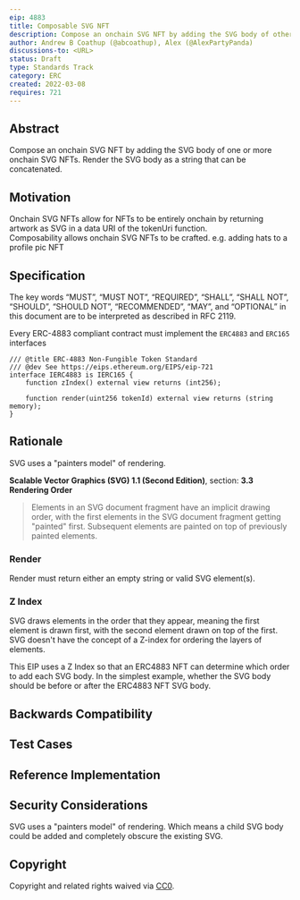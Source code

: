 ```yaml
---
eip: 4883
title: Composable SVG NFT
description: Compose an onchain SVG NFT by adding the SVG body of other onchain SVG NFTs
author: Andrew B Coathup (@abcoathup), Alex (@AlexPartyPanda)
discussions-to: <URL>
status: Draft
type: Standards Track
category: ERC
created: 2022-03-08
requires: 721
---
```


## Abstract
Compose an onchain SVG NFT by adding the SVG body of one or more onchain SVG NFTs.  Render the SVG body as a string that can be concatenated.  

## Motivation
Onchain SVG NFTs allow for NFTs to be entirely onchain by returning artwork as SVG in a data URI of the tokenUri function.    
Composability allows onchain SVG NFTs to be crafted. e.g. adding hats to a profile pic NFT

## Specification
The key words “MUST”, “MUST NOT”, “REQUIRED”, “SHALL”, “SHALL NOT”, “SHOULD”, “SHOULD NOT”, “RECOMMENDED”, “MAY”, and “OPTIONAL” in this document are to be interpreted as described in RFC 2119.
  
Every ERC-4883 compliant contract must implement the `ERC4883` and `ERC165` interfaces
```solidity
/// @title ERC-4883 Non-Fungible Token Standard
/// @dev See https://eips.ethereum.org/EIPS/eip-721
interface IERC4883 is IERC165 {
    function zIndex() external view returns (int256);

    function render(uint256 tokenId) external view returns (string memory);
}
```

## Rationale
  
SVG uses a "painters model" of rendering.

**Scalable Vector Graphics (SVG) 1.1 (Second Edition)**, section: **3.3 Rendering Order**
>Elements in an SVG document fragment have an implicit drawing order, with the first elements in the SVG document fragment getting "painted" first. Subsequent elements are painted on top of previously painted elements.
  
### Render

Render must return either an empty string or valid SVG element(s).
  
### Z Index
SVG draws elements in the order that they appear, meaning the first element is drawn first, with the second element drawn on top of the first.  SVG doesn't have the concept of a Z-index for ordering the layers of elements.  
  
This EIP uses a Z Index so that an ERC4883 NFT can determine which order to add each SVG body.  In the simplest example, whether the SVG body should be before or after the ERC4883 NFT SVG body.
 
## Backwards Compatibility

## Test Cases

## Reference Implementation

## Security Considerations
SVG uses a "painters model" of rendering.  Which means a child SVG body could be added and completely obscure the existing SVG.

## Copyright
Copyright and related rights waived via [CC0](https://creativecommons.org/publicdomain/zero/1.0/).
